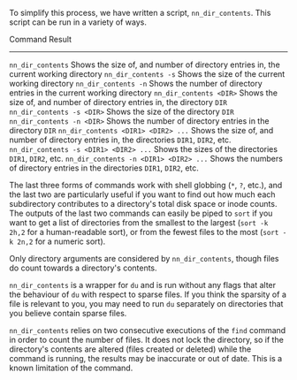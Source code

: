 To simplify this process, we have written a script, `nn_dir_contents`.
This script can be run in a variety of ways.

  Command                                  Result
  ---------------------------------------- ---------------------------------------------------------------------------------------------
  `nn_dir_contents`                        Shows the size of, and number of directory entries in, the current working directory
  `nn_dir_contents -s`                     Shows the size of the current working directory
  `nn_dir_contents -n`                     Shows the number of directory entries in the current working directory
  `nn_dir_contents <DIR>`                  Shows the size of, and number of directory entries in, the directory `DIR`
  `nn_dir_contents -s <DIR>`               Shows the size of the directory `DIR`
  `nn_dir_contents -n <DIR>`               Shows the number of directory entries in the directory `DIR`
  `nn_dir_contents <DIR1> <DIR2> ...`      Shows the size of, and number of directory entries in, the directories `DIR1`, `DIR2`, etc.
  `nn_dir_contents -s <DIR1> <DIR2> ...`   Shows the sizes of the directories `DIR1`, `DIR2`, etc.
  `nn_dir_contents -n <DIR1> <DIR2> ...`   Shows the numbers of directory entries in the directories `DIR1`, `DIR2`, etc.

The last three forms of commands work with shell globbing (`*`, `?`,
etc.), and the last two are particularly useful if you want to find out
how much each subdirectory contributes to a directory\'s total disk
space or inode counts. The outputs of the last two commands can easily
be piped to `sort` if you want to get a list of directories from the
smallest to the largest (`sort -k 2h,2` for a human-readable sort), or
from the fewest files to the most (`sort -k 2n,2` for a numeric sort).

Only directory arguments are considered by `nn_dir_contents`, though
files do count towards a directory\'s contents.

`nn_dir_contents` is a wrapper for `du` and is run without any flags
that alter the behaviour of `du` with respect to sparse files. If you
think the sparsity of a file is relevant to you, you may need to run
`du` separately on directories that you believe contain sparse files.

`nn_dir_contents` relies on two consecutive executions of the `find`
command in order to count the number of files. It does not lock the
directory, so if the directory\'s contents are altered (files created or
deleted) while the command is running, the results may be inaccurate or
out of date. This is a known limitation of the command.
